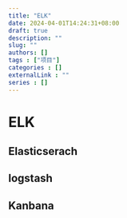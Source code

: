```yaml
---
title: "ELK"
date: 2024-04-01T14:24:31+08:00
draft: true
description: ""
slug: ""
authors: []
tags : ["项目"]
categories : []
externalLink : ""
series : []
---
```


# ELK

## Elasticserach

## logstash

## Kanbana
